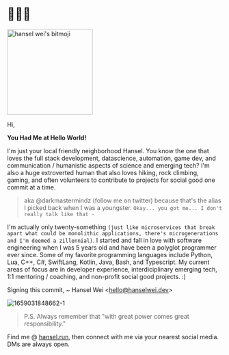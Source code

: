 
# 👋🏻👀

<div class="bitmojiAni"><img svg-inline="" src="https://d33wubrfki0l68.cloudfront.net/3ea6eb76f06258da302d0e6688da27208299515e/3c16e/_nuxt/img/52c585f.svg" alt="hansel wei's bitmoji" class="icon" height="200px" width="200px"></div> 

Hi, 

**You Had Me at Hello World!**

I'm just your local friendly neighborhood Hansel. You know the one that loves the full stack development, datascience, automation, game dev, and communication / humanistic aspects of science and emerging tech? I'm also a huge extroverted human that also loves hiking, rock climbing, gaming, and often volunteers to contribute to projects for social good one commit at a time.

> aka @darkmastermindz (follow me on twitter) because that's the alias I picked back when I was a youngster.
> `Okay... you got me... I don't really talk like that -`

I'm actually only twenty-something `(just like microservices that break apart what could be monolithic applications, there's microgenerations and I'm deemed a zillennial)`. I started and fall in love with software engineering when I was 5 years old and have been a polyglot programmer ever since. Some of my favorite programming languages include Python, Lua, C++, C#, SwiftLang, Kotlin, Java, Bash, and Typescript. My current areas of focus are in developer experience, interdiciplinary emerging tech, 1:1 mentoring / coaching, and non-profit social good projects. :)

Signing this commit,
 ~ Hansel Wei <<hello@hanselwei.dev>>
 
 ![1659031848662-1](https://user-images.githubusercontent.com/6164335/196332880-40364e58-a113-4efd-8f88-62ccbf864a63.jpeg)
 
 > P.S. Always remember that "with great power comes great responsibility."

Find me @ [hansel.run](https://hansel.run), then connect with me via your nearest social media. DMs are always open.
